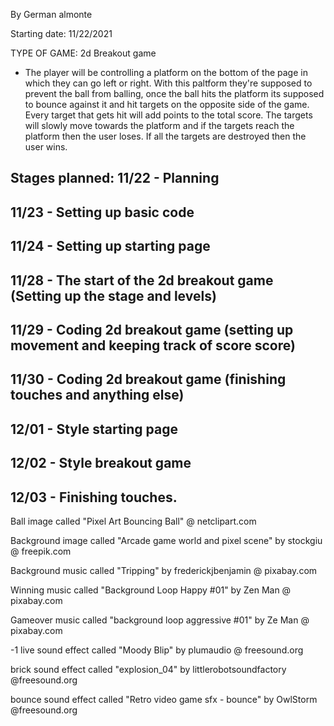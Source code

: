 ﻿By German almonte

Starting date: 11/22/2021

TYPE OF GAME: 2d Breakout game

- The player will be controlling a platform on the bottom of the page in which they can go left or right.
  With this paltform they're supposed to prevent the ball from balling, once the ball hits the platform its supposed to bounce against it and hit targets on the opposite side of
  the game. Every target that gets hit will add points to the total score. The targets will slowly move towards the platform and if the targets reach the platform then the user loses.
  If all the targets are destroyed then the user wins.

Stages planned:
11/22 - Planning
----------------
11/23 - Setting up basic code
-----------------------------
11/24 - Setting up starting page
--------------------------------
11/28 - The start of the 2d breakout game (Setting up the stage and levels)
---------------------------------------------------------------------------
11/29 - Coding 2d breakout game (setting up movement and keeping track of score score)
--------------------------------------------------------------------------------------
11/30 - Coding 2d breakout game (finishing touches and anything else)
---------------------------------------------------------------------
12/01 - Style starting page
---------------------------
12/02 - Style breakout game
---------------------------
12/03 - Finishing touches.
---------------------------

Ball image called "Pixel Art Bouncing Ball" @ netclipart.com

Background image called "Arcade game world and pixel scene" by stockgiu @ freepik.com

Background music called "Tripping" by frederickjbenjamin @ pixabay.com

Winning music called "Background Loop Happy #01" by Zen Man @ pixabay.com

Gameover music called "background loop aggressive #01" by Ze Man @ pixabay.com

-1 live sound effect called "Moody Blip" by plumaudio @ freesound.org

brick sound effect called "explosion_04" by littlerobotsoundfactory @freesound.org

bounce sound effect called "Retro video game sfx - bounce" by OwlStorm @freesound.org